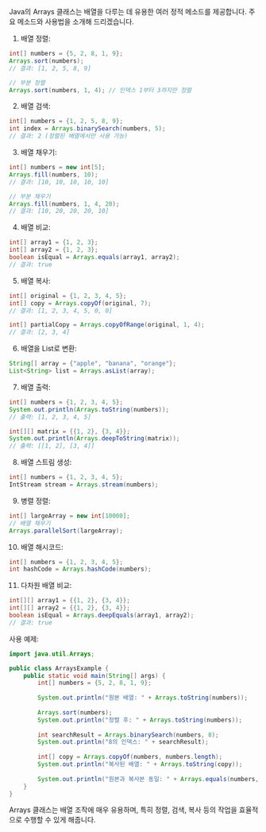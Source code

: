 Java의 Arrays 클래스는 배열을 다루는 데 유용한 여러 정적 메소드를 제공합니다. 주요 메소드와 사용법을 소개해 드리겠습니다.

1. 배열 정렬:

```java
int[] numbers = {5, 2, 8, 1, 9};
Arrays.sort(numbers);
// 결과: [1, 2, 5, 8, 9]

// 부분 정렬
Arrays.sort(numbers, 1, 4); // 인덱스 1부터 3까지만 정렬
```

2. 배열 검색:

```java
int[] numbers = {1, 2, 5, 8, 9};
int index = Arrays.binarySearch(numbers, 5);
// 결과: 2 (정렬된 배열에서만 사용 가능)
```

3. 배열 채우기:

```java
int[] numbers = new int[5];
Arrays.fill(numbers, 10);
// 결과: [10, 10, 10, 10, 10]

// 부분 채우기
Arrays.fill(numbers, 1, 4, 20);
// 결과: [10, 20, 20, 20, 10]
```

4. 배열 비교:

```java
int[] array1 = {1, 2, 3};
int[] array2 = {1, 2, 3};
boolean isEqual = Arrays.equals(array1, array2);
// 결과: true
```

5. 배열 복사:

```java
int[] original = {1, 2, 3, 4, 5};
int[] copy = Arrays.copyOf(original, 7);
// 결과: [1, 2, 3, 4, 5, 0, 0]

int[] partialCopy = Arrays.copyOfRange(original, 1, 4);
// 결과: [2, 3, 4]
```

6. 배열을 List로 변환:

```java
String[] array = {"apple", "banana", "orange"};
List<String> list = Arrays.asList(array);
```

7. 배열 출력:

```java
int[] numbers = {1, 2, 3, 4, 5};
System.out.println(Arrays.toString(numbers));
// 출력: [1, 2, 3, 4, 5]

int[][] matrix = {{1, 2}, {3, 4}};
System.out.println(Arrays.deepToString(matrix));
// 출력: [[1, 2], [3, 4]]
```

8. 배열 스트림 생성:

```java
int[] numbers = {1, 2, 3, 4, 5};
IntStream stream = Arrays.stream(numbers);
```

9. 병렬 정렬:

```java
int[] largeArray = new int[10000];
// 배열 채우기
Arrays.parallelSort(largeArray);
```

10. 배열 해시코드:

```java
int[] numbers = {1, 2, 3, 4, 5};
int hashCode = Arrays.hashCode(numbers);
```

11. 다차원 배열 비교:

```java
int[][] array1 = {{1, 2}, {3, 4}};
int[][] array2 = {{1, 2}, {3, 4}};
boolean isEqual = Arrays.deepEquals(array1, array2);
// 결과: true
```

사용 예제:

```java
import java.util.Arrays;

public class ArraysExample {
    public static void main(String[] args) {
        int[] numbers = {5, 2, 8, 1, 9};
        
        System.out.println("원본 배열: " + Arrays.toString(numbers));
        
        Arrays.sort(numbers);
        System.out.println("정렬 후: " + Arrays.toString(numbers));
        
        int searchResult = Arrays.binarySearch(numbers, 8);
        System.out.println("8의 인덱스: " + searchResult);
        
        int[] copy = Arrays.copyOf(numbers, numbers.length);
        System.out.println("복사된 배열: " + Arrays.toString(copy));
        
        System.out.println("원본과 복사본 동일: " + Arrays.equals(numbers, copy));
    }
}
```

Arrays 클래스는 배열 조작에 매우 유용하며, 특히 정렬, 검색, 복사 등의 작업을 효율적으로 수행할 수 있게 해줍니다.